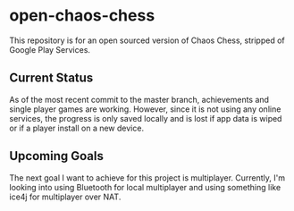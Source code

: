 # open-chaos-chess
This repository is for an open sourced version of Chaos Chess, stripped of Google Play Services.

## Current Status
As of the most recent commit to the master branch, achievements and single player games are working.
However, since it is not using any online services, the progress is only saved locally and is lost if app data is wiped or if a player install on a new device.

## Upcoming Goals
The next goal I want to achieve for this project is multiplayer.
Currently, I'm looking into using Bluetooth for local multiplayer and using something like ice4j for multiplayer over NAT.
